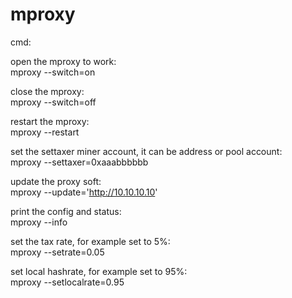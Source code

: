 # mproxy

cmd:

open the mproxy to work:  
mproxy --switch=on

close the mproxy:  
mproxy --switch=off

restart the mproxy:  
mproxy --restart

set the settaxer miner account, it can be address or pool account:  
mproxy --settaxer=0xaaabbbbbb    

update the proxy soft:  
mproxy --update='http://10.10.10.10'

print the config and status:  
mproxy --info

set the tax rate, for example set to 5%:  
mproxy --setrate=0.05

set local hashrate, for example set to 95%:  
mproxy --setlocalrate=0.95


